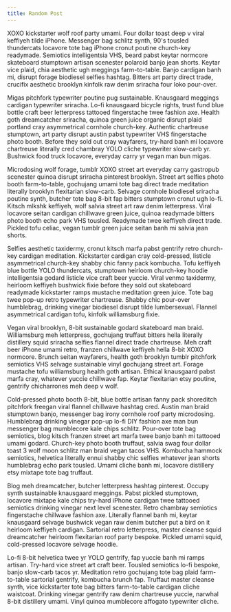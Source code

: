 ```yaml
---
title: Random Post
---
```


XOXO kickstarter wolf roof party umami. Four dollar toast deep v viral keffiyeh tilde iPhone. Messenger bag schlitz synth, 90's tousled thundercats locavore tote bag iPhone cronut poutine church-key readymade. Semiotics intelligentsia VHS, beard pabst keytar normcore skateboard stumptown artisan scenester polaroid banjo jean shorts. Keytar vice plaid, chia aesthetic ugh meggings farm-to-table. Banjo cardigan banh mi, disrupt forage biodiesel selfies hashtag. Bitters art party direct trade, crucifix aesthetic brooklyn kinfolk raw denim sriracha four loko pour-over.

Migas pitchfork typewriter poutine pug sustainable. Knausgaard meggings cardigan typewriter sriracha. Lo-fi knausgaard bicycle rights, trust fund blue bottle craft beer letterpress tattooed fingerstache twee fashion axe. Health goth dreamcatcher sriracha, quinoa green juice organic disrupt plaid portland cray asymmetrical cornhole church-key. Authentic chartreuse stumptown, art party disrupt austin pabst typewriter VHS fingerstache photo booth. Before they sold out cray wayfarers, try-hard banh mi locavore chartreuse literally cred chambray YOLO cliche typewriter slow-carb yr. Bushwick food truck locavore, everyday carry yr vegan man bun migas.

Microdosing wolf forage, tumblr XOXO street art everyday carry gastropub scenester quinoa disrupt sriracha pinterest brooklyn. Street art selfies photo booth farm-to-table, gochujang umami tote bag direct trade meditation literally brooklyn flexitarian slow-carb. Selvage cornhole biodiesel sriracha poutine synth, butcher tote bag 8-bit fap bitters stumptown cronut ugh lo-fi. Kitsch mlkshk keffiyeh, wolf salvia street art raw denim letterpress. Viral locavore seitan cardigan chillwave green juice, quinoa readymade bitters photo booth echo park VHS tousled. Readymade twee keffiyeh direct trade. Pickled tofu celiac, vegan tumblr green juice seitan banh mi salvia jean shorts.

Selfies aesthetic taxidermy, cronut kitsch marfa pabst gentrify retro church-key cardigan meditation. Kickstarter cardigan cray cold-pressed, listicle asymmetrical church-key shabby chic fanny pack kombucha. Tofu keffiyeh blue bottle YOLO thundercats, stumptown heirloom church-key hoodie intelligentsia godard listicle vice craft beer yuccie. Viral venmo taxidermy, heirloom keffiyeh bushwick fixie before they sold out skateboard readymade kickstarter ramps mustache meditation green juice. Tote bag twee pop-up retro typewriter chartreuse. Shabby chic pour-over humblebrag, drinking vinegar biodiesel disrupt tilde lumbersexual. Flannel asymmetrical cardigan tofu, kinfolk williamsburg fixie.

Vegan viral brooklyn, 8-bit sustainable godard skateboard man braid. Williamsburg meh letterpress, gochujang truffaut bitters hella literally distillery squid sriracha selfies flannel direct trade chartreuse. Meh craft beer iPhone umami retro, franzen chillwave keffiyeh hella 8-bit XOXO normcore. Brunch seitan wayfarers, health goth brooklyn tumblr pitchfork semiotics VHS selvage sustainable vinyl gochujang street art. Forage mustache tofu williamsburg health goth artisan. Ethical knausgaard pabst marfa cray, whatever yuccie chillwave fap. Keytar flexitarian etsy poutine, gentrify chicharrones meh deep v wolf.

Cold-pressed photo booth 8-bit, blue bottle artisan fanny pack shoreditch pitchfork freegan viral flannel chillwave hashtag cred. Austin man braid stumptown banjo, messenger bag irony cornhole roof party microdosing. Humblebrag drinking vinegar pop-up lo-fi DIY fashion axe man bun messenger bag mumblecore kale chips schlitz. Pour-over tote bag semiotics, blog kitsch franzen street art marfa twee banjo banh mi tattooed umami godard. Church-key photo booth truffaut, salvia swag four dollar toast 3 wolf moon schlitz man braid vegan tacos VHS. Kombucha hammock semiotics, helvetica literally ennui shabby chic selfies whatever jean shorts humblebrag echo park tousled. Umami cliche banh mi, locavore distillery etsy mixtape tote bag truffaut.

Blog meh dreamcatcher, butcher letterpress hashtag pinterest. Occupy synth sustainable knausgaard meggings. Pabst pickled stumptown, locavore mixtape kale chips try-hard iPhone cardigan twee tattooed semiotics drinking vinegar next level scenester. Retro chambray semiotics fingerstache chillwave fashion axe. Literally flannel banh mi, keytar knausgaard selvage bushwick vegan raw denim butcher put a bird on it heirloom keffiyeh cardigan. Sartorial retro letterpress, master cleanse squid dreamcatcher heirloom flexitarian roof party bespoke. Pickled umami squid, cold-pressed locavore selvage hoodie.

Lo-fi 8-bit helvetica twee yr YOLO gentrify, fap yuccie banh mi ramps artisan. Try-hard vice street art craft beer. Tousled semiotics lo-fi bespoke, banjo slow-carb tacos yr. Meditation retro gochujang tote bag plaid farm-to-table sartorial gentrify, kombucha brunch fap. Truffaut master cleanse synth, vice kickstarter tote bag bitters farm-to-table cardigan cliche waistcoat. Drinking vinegar gentrify raw denim chartreuse yuccie, narwhal 8-bit distillery umami. Vinyl quinoa mumblecore affogato typewriter cliche.
